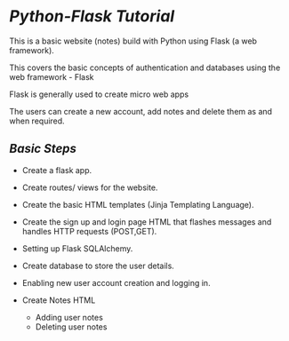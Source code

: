 _Python-Flask Tutorial_
==

This is a basic website (notes) build with Python using Flask (a web framework).

This covers the basic concepts of authentication and databases using the web framework - Flask

Flask is generally used to create micro web apps

The users can create a new account, add notes and delete them as and when required.

## _Basic Steps_

- Create a flask app.

- Create routes/ views for the website.

- Create the basic HTML templates (Jinja Templating Language).

- Create the sign up and login page HTML that flashes messages and handles HTTP requests (POST,GET).

- Setting up Flask SQLAlchemy.

- Create database to store the user details.  

- Enabling new user account creation and logging in.

- Create Notes HTML
    - Adding user notes
    - Deleting user notes




